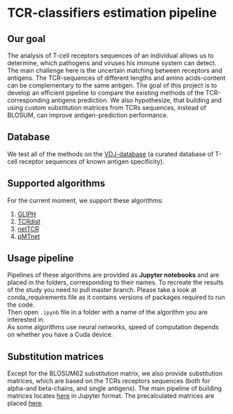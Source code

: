 # TCR-classifiers estimation pipeline

## Our goal
The analysis of T-cell receptors sequences of an individual allows us to determine, which pathogens and viruses his immune system can detect. The main challenge here is the uncertain matching between receptors and antigens. The TCR-sequences of different lengths and amino acids-content can be complementary to the same antigen.
The goal of this project is to develop an efficient pipeline to compare the existing methods of the TCR-corresponding antigens prediction.
We also hypothesize, that building and using custom substitution matrices from TCRs sequences, instead of BLOSUM, can improve antigen-prediction performance.

## Database
We test all of the methods on the [VDJ-database](https://vdjdb.cdr3.net/) (a curated database of T-cell receptor sequences of known antigen specificity).

## Supported algorithms
For the current moment, we support these algorithms:
1) [GLIPH](https://www.nature.com/articles/nature22976)
2) [TCRdist](https://www.ncbi.nlm.nih.gov/pmc/articles/PMC5616171/)
3) [netTCR](https://www.biorxiv.org/content/10.1101/433706v1)
4) [pMTnet](https://github.com/tianshilu/pMTnet)

## Usage pipeline
Pipelines of these algorithms are provided as **Jupyter notebooks** and are placed in the folders, corresponding to their names.
To recreate the results of the study you need to pull master branch. Please take a look at conda_requirements file as it contains versions of packages required to run the code.  
Then open `.ipynb` file in a folder with a name of the algorithm you are interested in.  
As some algorithms use neural networks, speed of computation depends on whether you have a Cuda device.


## Substitution matrices
Except for the BLOSUM62 substitution matrix, we also provide substitution matrices, which are based on the TCRs receptors sequences (both for alpha-and beta-chains, and single antigens). The main pipeline of building matrices locates [here](https://github.com/antigenomics/vdjdb-classifier-benchmark/tree/master/cdr3_substitutions/CDR3_Substitutions.ipynb) in Jupyter format.
The precalculated matrices are placed [here](https://github.com/antigenomics/vdjdb-classifier-benchmark/tree/master/cdr3_substitutions/matrices).
